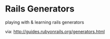 # Rails Generators

playing with &amp; learning rails generators

via: <http://guides.rubyonrails.org/generators.html>

